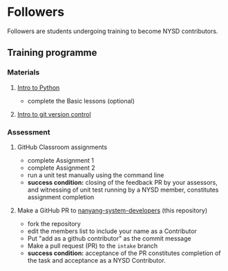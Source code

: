 # Followers

Followers are students undergoing training to become NYSD contributors.

## Training programme

### Materials

1. [Intro to Python](https://github.com/nyjc-computing/intro-to-python)
   - complete the Basic lessons (optional)

2. [Intro to git version control]()

### Assessment

1. GitHub Classroom assignments
   - complete Assignment 1
   - complete Assignment 2
   - run a unit test manually using the command line
   - **success condition:** closing of the feedback PR by your assessors, and witnessing of unit test running by a NYSD member, constitutes assignment completion

2. Make a GitHub PR to [nanyang-system-developers](https://github.com/nyjc-computing/nanyang-system-developers) (this repository)
   - fork the repository
   - edit the members list to include your name as a Contributor
   - Put "add <your name> as a github contributor" as the commit message
   - Make a pull request (PR) to the `intake` branch
   - **success condition:** acceptance of the PR constitutes completion of the task and acceptance as a NYSD Contributor.

